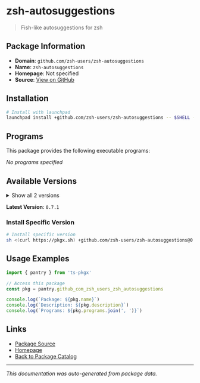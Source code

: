# zsh-autosuggestions

> Fish-like autosuggestions for zsh

## Package Information

- **Domain**: `github.com/zsh-users/zsh-autosuggestions`
- **Name**: `zsh-autosuggestions`
- **Homepage**: Not specified
- **Source**: [View on GitHub](https://github.com/pkgxdev/pantry/tree/main/projects/github.com/zsh-users/zsh-autosuggestions/package.yml)

## Installation

```bash
# Install with launchpad
launchpad install +github.com/zsh-users/zsh-autosuggestions -- $SHELL -i
```

## Programs

This package provides the following executable programs:

*No programs specified*

## Available Versions

<details>
<summary>Show all 2 versions</summary>

- `0.7.1`, `0.7.0`

</details>

**Latest Version**: `0.7.1`

### Install Specific Version

```bash
# Install specific version
sh <(curl https://pkgx.sh) +github.com/zsh-users/zsh-autosuggestions@0.7.1 -- $SHELL -i
```

## Usage Examples

```typescript
import { pantry } from 'ts-pkgx'

// Access this package
const pkg = pantry.github_com_zsh_users_zsh_autosuggestions

console.log(`Package: ${pkg.name}`)
console.log(`Description: ${pkg.description}`)
console.log(`Programs: ${pkg.programs.join(', ')}`)
```

## Links

- [Package Source](https://github.com/pkgxdev/pantry/tree/main/projects/github.com/zsh-users/zsh-autosuggestions/package.yml)
- [Homepage](#)
- [Back to Package Catalog](../package-catalog.md)

---

*This documentation was auto-generated from package data.*
